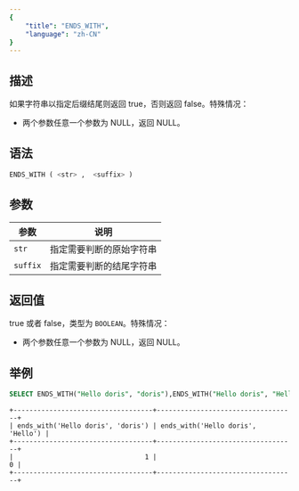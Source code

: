 ```yaml
---
{
    "title": "ENDS_WITH",
    "language": "zh-CN"
}
---
```


<!-- 
Licensed to the Apache Software Foundation (ASF) under one
or more contributor license agreements.  See the NOTICE file
distributed with this work for additional information
regarding copyright ownership.  The ASF licenses this file
to you under the Apache License, Version 2.0 (the
"License"); you may not use this file except in compliance
with the License.  You may obtain a copy of the License at

  http://www.apache.org/licenses/LICENSE-2.0

Unless required by applicable law or agreed to in writing,
software distributed under the License is distributed on an
"AS IS" BASIS, WITHOUT WARRANTIES OR CONDITIONS OF ANY
KIND, either express or implied.  See the License for the
specific language governing permissions and limitations
under the License.
-->

## 描述

如果字符串以指定后缀结尾则返回 true，否则返回 false。特殊情况：

- 两个参数任意一个参数为 NULL，返回 NULL。

## 语法

```sql
ENDS_WITH ( <str> ,  <suffix> )
```

## 参数

| 参数       | 说明           |
|----------|--------------|
| `str`    | 指定需要判断的原始字符串 |
| `suffix` | 指定需要判断的结尾字符串 |

## 返回值

true 或者 false，类型为 `BOOLEAN`。特殊情况：

- 两个参数任意一个参数为 NULL，返回 NULL。

## 举例

```sql
SELECT ENDS_WITH("Hello doris", "doris"),ENDS_WITH("Hello doris", "Hello")
```

```text
+-----------------------------------+-----------------------------------+
| ends_with('Hello doris', 'doris') | ends_with('Hello doris', 'Hello') |
+-----------------------------------+-----------------------------------+
|                                 1 |                                 0 |
+-----------------------------------+-----------------------------------+
```
